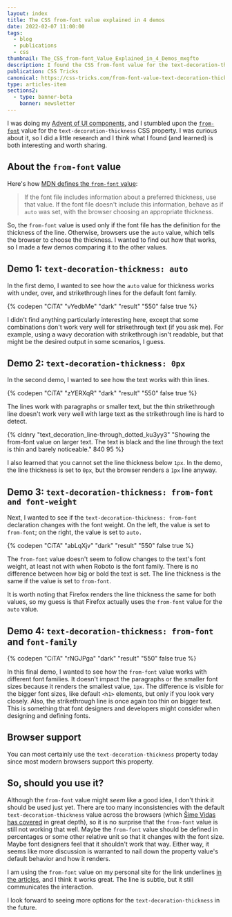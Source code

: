 ```yaml
---
layout: index
title: The CSS from-font value explained in 4 demos
date: 2022-02-07 11:00:00
tags:
  - blog
  - publications
  - css
thumbnail: The_CSS_from-font_Value_Explained_in_4_Demos_mxgfto
description: I found the CSS from-font value for the text-decoration-thickness property. I did a little research what I found (and learned) is interesting.
publication: CSS Tricks
canonical: https://css-tricks.com/from-font-value-text-decoration-thickness/
type: articles-item
sections2:
  - type: banner-beta
    banner: newsletter
---
```


I was doing my [Advent of UI components](/side-projects/advent/), and I stumbled upon the [`from-font`](https://css-tricks.com/almanac/properties/t/text-decoration-thickness/#aa-values) value for the `text-decoration-thickness` CSS property. I was curious about it, so I did a little research and I think what I found (and learned) is both interesting and worth sharing.

## About the `from-font` value

Here's how [MDN defines the `from-font` value](https://developer.mozilla.org/en-US/docs/Web/CSS/text-decoration-thickness):

> If the font file includes information about a preferred thickness, use that value. If the font file doesn't include this information, behave as if `auto` was set, with the browser choosing an appropriate thickness.

So, the `from-font` value is used only if the font file has the definition for the thickness of the line. Otherwise, browsers use the `auto` value, which tells the browser to choose the thickness. I wanted to find out how that works, so I made a few demos comparing it to the other values.

## Demo 1: `text-decoration-thickness: auto`

In the first demo, I wanted to see how the `auto` value for thickness works with under, over, and strikethrough lines for the default font family.

{% codepen "CiTA" "vYedbMe" "dark" "result" "550" false true %}

I didn't find anything particularly interesting here, except that some combinations don't work very well for strikethrough text (if you ask me). For example, using a wavy decoration with strikethrough isn't readable, but that might be the desired output in some scenarios, I guess.

## Demo 2: `text-decoration-thickness: 0px`

In the second demo, I wanted to see how the text works with thin lines.

{% codepen "CiTA" "zYERXqR" "dark" "result" "550" false true %}

The lines work with paragraphs or smaller text, but the thin strikethrough line doesn't work very well with large text as the strikethrough line is hard to detect.

{% cldnry "text_decoration_line-through_dotted_ku3yy3" "Showing the from-font value on larger text. The text is black and the line through the text is thin and barely noticeable." 840 95 %}

I also learned that you cannot set the line thickness below `1px`. In the demo, the line thickness is set to `0px`, but the browser renders a `1px` line anyway.

## Demo 3: `text-decoration-thickness: from-font and font-weight`

Next, I wanted to see if the `text-decoration-thickness: from-font` declaration changes with the font weight. On the left, the value is set to `from-font`; on the right, the value is set to `auto.`

{% codepen "CiTA" "abLqXjv" "dark" "result" "550" false true %}

The `from-font` value doesn't seem to follow changes to the text's font weight, at least not with when Roboto is the font family. There is no difference between how big or bold the text is set. The line thickness is the same if the value is set to `from-font`.

It is worth noting that Firefox renders the line thickness the same for both values, so my guess is that Firefox actually uses the `from-font` value for the `auto` value.

## Demo 4: `text-decoration-thickness: from-font` and `font-family`

{% codepen "CiTA" "rNGJPga" "dark" "result" "550" false true %}

In this final demo, I wanted to see how the `from-font` value works with different font families. It doesn't impact the paragraphs or the smaller font sizes because it renders the smallest value, `1px`. The difference is visible for the bigger font sizes, like default `<h1>` elements, but only if you look very closely. Also, the strikethrough line is once again too thin on bigger text. This is something that font designers and developers might consider when designing and defining fonts.

## Browser support

You can most certainly use the `text-decoration-thickness` property today since most modern browsers support this property.

## So, should you use it?

Although the `from-font` value might *seem* like a good idea, I don't think it should be used just yet. There are too many inconsistencies with the default `text-decoration-thickness` value across the browsers (which [Šime Vidas has covered](https://css-tricks.com/css-underlines-are-too-thin-and-too-low-in-chrome) in great depth), so it is no surprise that the `from-font` value is still not working that well. Maybe the `from-font` value should be defined in percentages or some other relative unit so that it changes with the font size. Maybe font designers feel that it shouldn't work that way. Either way, it seems like more discussion is warranted to nail down the property value's default behavior and how it renders.

I am using the `from-font` value on my personal site for the link underlines [in the articles](/articles/), and I think it works great. The line is subtle, but it still communicates the interaction.

I look forward to seeing more options for the `text-decoration-thickness` in the future.
